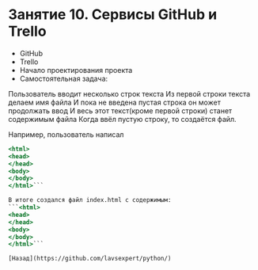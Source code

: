 # Занятие 10. Сервисы GitHub и Trello

- GitHub
- Trello
- Начало проектирования проекта
- Самостоятельная задача:

Пользователь вводит несколько строк текста
Из первой строки текста делаем имя файла
И пока не введена пустая строка он может продолжать ввод
И весь этот текст(кроме первой строки) станет содержимым файла
Когда ввёл пустую строку, то создаётся файл.

Например, пользователь написал
```Введите:>index.html
<html>
<head>
</head>
<body>
</body>
</html>```

В итоге создался файл index.html с содержимым:
```<html>
<head>
</head>
<body>
</body>
</html>```

[Назад](https://github.com/lavsexpert/python/)
